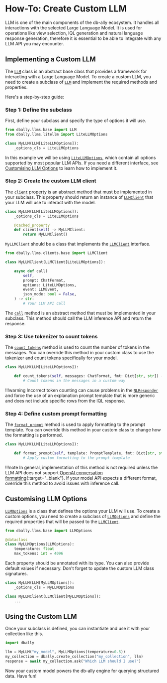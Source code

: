 # How-To: Create Custom LLM

LLM is one of the main components of the db-ally ecosystem. It handles all interactions with the selected Large Language Model. It is used for operations like view selection, IQL generation and natural language response generation, therefore it is essential to be able to integrate with any LLM API you may encounter.

## Implementing a Custom LLM

The [`LLM`](../../reference/llms/index.md#dbally.llms.base.LLM) class is an abstract base class that provides a framework for interacting with a Large Language Model. To create a custom LLM, you need to create a subclass of [`LLM`](../../reference/llms/index.md#dbally.llms.base.LLM) and implement the required methods and properties.

Here's a step-by-step guide:

### Step 1: Define the subclass

First, define your subclass and specify the type of options it will use.

```python
from dbally.llms.base import LLM
from dbally.llms.litellm import LiteLLMOptions

class MyLLM(LLM[LiteLLMOptions]):
    _options_cls = LiteLLMOptions
```

In this example we will be using [`LiteLLMOptions`](../../reference/llms/litellm.md#dbally.llms.clients.litellm.LiteLLMOptions), which contain all options supported by most popular LLM APIs. If you need a different interface, see [Customising LLM Options](#customising-llm-options) to learn how to implement it.

### Step 2: Create the custom LLM client

The [`client`](../../reference/llms/index.md#dbally.llms.base.LLM.client) property is an abstract method that must be implemented in your subclass. This property should return an instance of [`LLMClient`](../../reference/llms/index.md#dbally.llms.clients.base.LLMClient) that your LLM will use to interact with the model.

```python
class MyLLM(LLM[LiteLLMOptions]):
    _options_cls = LiteLLMOptions

    @cached_property
    def client(self) -> MyLLMClient:
        return MyLLMClient()
```

`MyLLMClient` should be a class that implements the [`LLMClient`](../../reference/llms/index.md#dbally.llms.clients.base.LLMClient) interface.

```python
from dbally.llms.clients.base import LLMClient

class MyLLMClient(LLMClient[LiteLLMOptions]):

    async def call(
        self,
        prompt: ChatFormat,
        options: LiteLLMOptions,
        event: LLMEvent,
        json_mode: bool = False,
    ) -> str:
        # Your LLM API call
```

The [`call`](../../reference/llms/index.md#dbally.llms.clients.base.LLMClient.call) method is an abstract method that must be implemented in your subclass. This method should call the LLM inference API and return the response.

### Step 3: Use tokenizer to count tokens

The [`count_tokens`](../../reference/llms/index.md#dbally.llms.base.LLM.count_tokens) method is used to count the number of tokens in the messages. You can override this method in your custom class to use the tokenizer and count tokens specifically for your model.

```python
class MyLLM(LLM[LiteLLMOptions]):

    def count_tokens(self, messages: ChatFormat, fmt: Dict[str, str]) -> int:
        # Count tokens in the messages in a custom way
```
!!!warning
    Incorrect token counting can cause problems in the [`NLResponder`](../../reference/nl_responder.md#dbally.nl_responder.nl_responder.NLResponder) and force the use of an explanation prompt template that is more generic and does not include specific rows from the IQL response.

### Step 4: Define custom prompt formatting

The [`format_prompt`](../../reference/llms/index.md#dbally.llms.base.LLM.format_prompt) method is used to apply formatting to the prompt template. You can override this method in your custom class to change how the formatting is performed.

```python
class MyLLM(LLM[LiteLLMOptions]):

    def format_prompt(self, template: PromptTemplate, fmt: Dict[str, str]) -> ChatFormat:
        # Apply custom formatting to the prompt template
```
!!!note
    In general, implementation of this method is not required unless the LLM API does not support [OpenAI conversation formatting](https://platform.openai.com/docs/api-reference/chat/create#chat-create-messages){:target="_blank"}. If your model API expects a different format, override this method to avoid issues with inference call.

## Customising LLM Options

[`LLMOptions`](../../reference/llms/index.md#dbally.llms.clients.base.LLMOptions) is a class that defines the options your LLM will use. To create a custom options, you need to create a subclass of [`LLMOptions`](../../reference/llms/index.md#dbally.llms.clients.base.LLMOptions) and define the required properties that will be passed to the [`LLMClient`](../../reference/llms/index.md#dbally.llms.clients.base.LLMClient).

```python
from dbally.llms.base import LLMOptions

@dataclass
class MyLLMOptions(LLMOptions):
    temperature: float
    max_tokens: int = 4096
```

Each property should be annotated with its type. You can also provide default values if necessary. Don't forget to update the custom LLM class signatures.

```python
class MyLLM(LLM[MyLLMOptions]):
    _options_cls = MyLLMOptions

class MyLLMClient(LLMClient[MyLLMOptions]):
    ...
```

## Using the Custom LLM

Once your subclass is defined, you can instantiate and use it with your collection like this.

```python
import dbally

llm = MyLLM("my_model", MyLLMOptions(temperature=0.5))
my_collection = dbally.create_collection("my_collection", llm)
response = await my_collection.ask("Which LLM should I use?")
```

Now your custom model powers the db-ally engine for querying structured data. Have fun!
